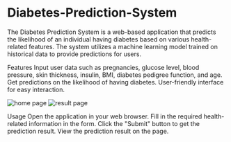 # Diabetes-Prediction-System

The Diabetes Prediction System is a web-based application that predicts the likelihood of an individual having diabetes based on various health-related features. The system utilizes a machine learning model trained on historical data to provide predictions for users.

Features
Input user data such as pregnancies, glucose level, blood pressure, skin thickness, insulin, BMI, diabetes pedigree function, and age.
Get predictions on the likelihood of having diabetes.
User-friendly interface for easy interaction.

![home page](https://github.com/Vivprime/Diabetes-Prediction-System/assets/121534834/767de2b8-cd56-4279-ac66-8eef8895b5a7)
![result page](https://github.com/Vivprime/Diabetes-Prediction-System/assets/121534834/04ae2d12-2131-4afb-9f52-595057cbbec6)



Usage
Open the application in your web browser.
Fill in the required health-related information in the form.
Click the "Submit" button to get the prediction result.
View the prediction result on the page.

